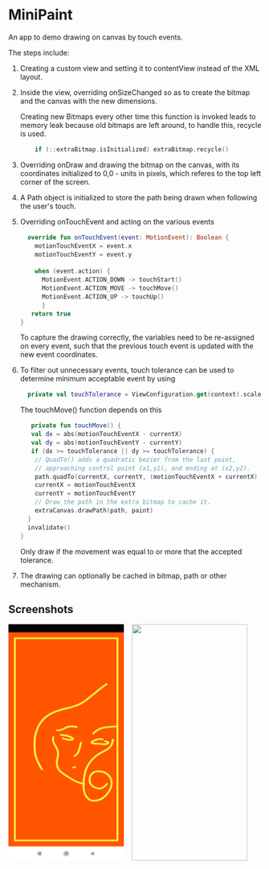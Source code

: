 # MiniPaint
An app to demo drawing on canvas by touch events.

The steps include:
1. Creating a custom view and setting it to contentView instead of the XML layout.
2. Inside the view, overriding onSizeChanged so as to create the bitmap and the canvas with the new dimensions.
    
    Creating new Bitmaps every other time this function is invoked leads to memory leak because old bitmaps are left around, to handle this, recycle is used.
    ```Kotlin
        if (::extraBitmap.isInitialized) extraBitmap.recycle()
    ```
3. Overriding onDraw and drawing the bitmap on the canvas, with its coordinates initialized to 0,0 - units in pixels, which referes to the top left corner of the screen.
4. A Path object is initialized to store the path being drawn when following the user's touch.
5. Overriding onTouchEvent and acting on the various events
      ```Kotlin         
        override fun onTouchEvent(event: MotionEvent): Boolean {
          motionTouchEventX = event.x
          motionTouchEventY = event.y
   
          when (event.action) {
            MotionEvent.ACTION_DOWN -> touchStart()
            MotionEvent.ACTION_MOVE -> touchMove()
            MotionEvent.ACTION_UP -> touchUp()
            }
         return true
      }
   ```
   To capture the drawing correctly, the variables need to be re-assigned on every event, such that the previous touch event is updated with the new event coordinates.
6. To filter out unnecessary events, touch tolerance can be used to determine minimum acceptable event by using 
   ```Kotlin
     private val touchTolerance = ViewConfiguration.get(context).scaledTouchSlop
   ```
   The touchMove() function depends on this  
   ```Kotlin
      private fun touchMove() {
      val dx = abs(motionTouchEventX - currentX)
      val dy = abs(motionTouchEventY - currentY)
      if (dx >= touchTolerance || dy >= touchTolerance) {
       // QuadTo() adds a quadratic bezier from the last point,
       // approaching control point (x1,y1), and ending at (x2,y2).
       path.quadTo(currentX, currentY, (motionTouchEventX + currentX) / 2, (motionTouchEventY + currentY) / 2)
       currentX = motionTouchEventX
       currentY = motionTouchEventY
       // Draw the path in the extra bitmap to cache it.
       extraCanvas.drawPath(path, paint)
     }
     invalidate()
   }
   ```
   Only draw if the movement was equal to or more that the accepted tolerance.
7. The drawing can optionally be cached in bitmap, path or other mechanism.

## Screenshots

<img src="screenshots/face_drawing.jpg" width="230" height="470"/>&nbsp;&nbsp;&nbsp;&nbsp;<img src="screenshots/flowe_drawing.jpg" width="230" height="470"/>
